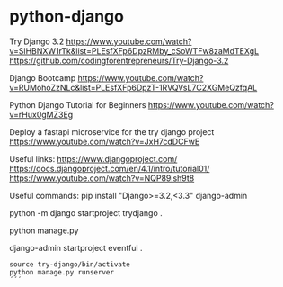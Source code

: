 # python-django

Try Django 3.2
https://www.youtube.com/watch?v=SlHBNXW1rTk&list=PLEsfXFp6DpzRMby_cSoWTFw8zaMdTEXgL
https://github.com/codingforentrepreneurs/Try-Django-3.2

Django Bootcamp
https://www.youtube.com/watch?v=RUMohoZzNLc&list=PLEsfXFp6DpzT-1RVQVsL7C2XGMeQzfqAL

Python Django Tutorial for Beginners
https://www.youtube.com/watch?v=rHux0gMZ3Eg

Deploy a fastapi microservice for the try django project 
https://www.youtube.com/watch?v=JxH7cdDCFwE

Useful links:
https://www.djangoproject.com/
https://docs.djangoproject.com/en/4.1/intro/tutorial01/
https://www.youtube.com/watch?v=NQP89ish9t8



Useful commands:
pip install "Django>=3.2,<3.3"
django-admin

python -m django startproject trydjango .

python manage.py

django-admin startproject eventful .



```
source try-django/bin/activate
python manage.py runserver
´´´
